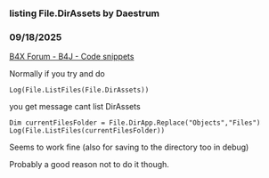 ### listing File.DirAssets by Daestrum
### 09/18/2025
[B4X Forum - B4J - Code snippets](https://www.b4x.com/android/forum/threads/168690/)

Normally if you try and do  

```B4X
Log(File.ListFiles(File.DirAssets))
```

  
  
you get message cant list DirAssets  
  

```B4X
Dim currentFilesFolder = File.DirApp.Replace("Objects","Files")  
Log(File.ListFiles(currentFilesFolder))
```

  
  
Seems to work fine (also for saving to the directory too in debug)  
  
Probably a good reason not to do it though.